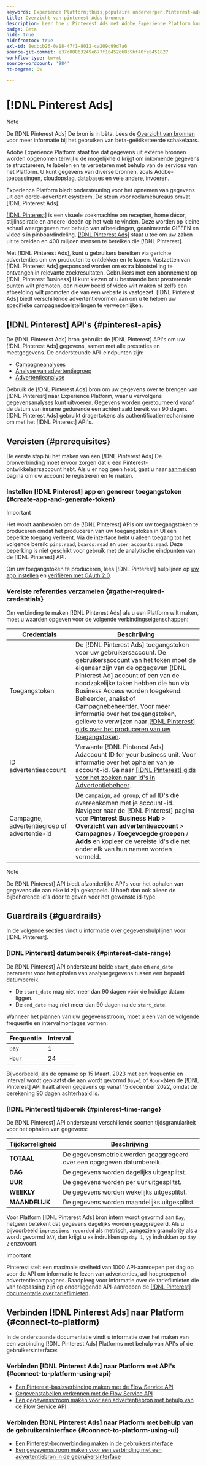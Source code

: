 ```yaml
---
keywords: Experience Platform;thuis;populaire onderwerpen;Pinterest-advertenties;
title: Overzicht van pinterest Adds-bronnen
description: Leer hoe u Pinterest Ads met Adobe Experience Platform kunt verbinden via API's of de gebruikersinterface.
badge: Beta
hide: true
hidefromtoc: true
exl-id: 8edbcb26-0a18-47f1-8012-ca209d99d7a6
source-git-commit: e37c00863249e677f1645266859bf40fe6451827
workflow-type: tm+mt
source-wordcount: '984'
ht-degree: 0%

---
```


# [!DNL Pinterest Ads]

>[!NOTE]
>
>De [!DNL Pinterest Ads] De bron is in bèta. Lees de [Overzicht van bronnen](../../home.md#terms-and-conditions) voor meer informatie bij het gebruiken van bèta-geëtiketteerde schakelaars.

Adobe Experience Platform staat toe dat gegevens uit externe bronnen worden opgenomen terwijl u de mogelijkheid krijgt om inkomende gegevens te structureren, te labelen en te verbeteren met behulp van de services van het Platform. U kunt gegevens van diverse bronnen, zoals Adobe-toepassingen, cloudopslag, databases en vele andere, invoeren.

Experience Platform biedt ondersteuning voor het opnemen van gegevens uit een derde-advertentiesysteem. De steun voor reclamebureaus omvat [!DNL Pinterest Ads].

[[!DNL Pinterest]](https://www.pinterest.com) is een visuele zoekmachine om recepten, home décor, stijlinspiratie en andere ideeën op het web te vinden. Deze worden op kleine schaal weergegeven met behulp van afbeeldingen, geanimeerde GIFFEN en video&#39;s in pinboardindeling. [[!DNL Pinterest Ads]](https://ads.pinterest.com/) staat u toe om uw zaken uit te breiden en 400 miljoen mensen te bereiken die [!DNL Pinterest].

Met [!DNL Pinterest Ads], kunt u gebruikers bereiken via gerichte advertenties om uw producten te ontdekken en te kopen. Vastzetten van [!DNL Pinterest Ads] gesponsord worden om extra blootstelling te ontvangen in relevante zoekresultaten. Gebruikers met een abonnement op [!DNL Pinterest Business] U kunt kiezen of u bestaande best presterende punten wilt promoten, een nieuw beeld of video wilt maken of zelfs een afbeelding wilt promoten die van een website is vastgezet. [!DNL Pinterest Ads] biedt verschillende advertentievormen aan om u te helpen uw specifieke campagnedoelstellingen te verwezenlijken.

## [!DNL Pinterest] API&#39;s {#pinterest-apis}

De [!DNL Pinterest Ads] bron gebruikt de [!DNL Pinterest] API&#39;s om uw [!DNL Pinterest Ads] gegevens, samen met alle prestaties en meetgegevens. De ondersteunde API-eindpunten zijn:

* [Campagneanalyses](https://developers.pinterest.com/docs/api/v5/#operation/campaigns/analytics)
* [Analyse van advertentiegroep](https://developers.pinterest.com/docs/api/v5/#operation/ad_groups/analytics)
* [Advertentieanalyse](https://developers.pinterest.com/docs/api/v5/#operation/ads/analytics)

Gebruik de [!DNL Pinterest Ads] bron om uw gegevens over te brengen van [!DNL Pinterest] naar Experience Platform, waar u vervolgens gegevensanalyses kunt uitvoeren. Gegevens worden geretourneerd vanaf de datum van inname gedurende een achterhaald bereik van 90 dagen. [!DNL Pinterest Ads] gebruikt dragertokens als authentificatiemechanisme om met het [!DNL Pinterest] API&#39;s.

## Vereisten {#prerequisites}

De eerste stap bij het maken van een [!DNL Pinterest Ads] De bronverbinding moet ervoor zorgen dat u een Pinterest-ontwikkelaarsaccount hebt. Als u er nog geen hebt, gaat u naar [aanmelden](https://www.pinterest.com/business/create/?next=https://developers.pinterest.com/account-setup/) pagina om uw account te registreren en te maken.

### Instellen [!DNL Pinterest] app en genereer toegangstoken {#create-app-and-generate-token}

>[!IMPORTANT]
>
>Het wordt aanbevolen om de [!DNL Pinterest] APIs om uw toegangstoken te produceren omdat het produceren van uw toegangstoken in UI een beperkte toegang verleent. Via de interface hebt u alleen toegang tot het volgende bereik: `pins:read`, `boards:read` en `user_accounts:read`. Deze beperking is niet geschikt voor gebruik met de analytische eindpunten van de [!DNL Pinterest] API.

Om uw toegangstoken te produceren, lees [!DNL Pinterest] hulplijnen op [uw app instellen](https://developers.pinterest.com/docs/getting-started/set-up-app/) en [verifiëren met OAuth 2.0](https://developers.pinterest.com/docs/getting-started/authentication/).

### Vereiste referenties verzamelen {#gather-required-credentials}

Om verbinding te maken [!DNL Pinterest Ads] als u een Platform wilt maken, moet u waarden opgeven voor de volgende verbindingseigenschappen:

| Credentials | Beschrijving |
| --- | --- |
| Toegangstoken | De [!DNL Pinterest Ads] toegangstoken voor uw gebruikersaccount. De gebruikersaccount van het token moet de eigenaar zijn van de opgegeven [!DNL Pinterest Ad] account of een van de noodzakelijke taken hebben die hun via Business Access worden toegekend: Beheerder, analist of Campagnebeheerder. Voor meer informatie over het toegangstoken, gelieve te verwijzen naar [[!DNL Pinterest] gids over het produceren van uw toegangstoken](https://developers.pinterest.com/docs/getting-started/set-up-app/). |
| ID advertentieaccount | Verwante [!DNL Pinterest Ads] Adaccount ID for your business unit. Voor informatie over het ophalen van je account-id. Ga naar [[!DNL Pinterest] gids voor het zoeken naar id&#39;s in Advertentiebeheer](https://help.pinterest.com/en/business/article/find-ids-in-ads-manager). |
| Campagne, advertentiegroep of advertentie-id | De `campaign`, `ad group`, of `ad` ID&#39;s die overeenkomen met je account-id. Navigeer naar de [!DNL Pinterest] pagina voor **Pinterest Business Hub** > **Overzicht van advertentieaccount** > **Campagnes** / **Toegevoegde groepen** / **Adds** en kopieer de vereiste id&#39;s die net onder elk van hun namen worden vermeld. |

>[!NOTE]
>
>De [!DNL Pinterest] API biedt afzonderlijke API&#39;s voor het ophalen van gegevens die aan elke id zijn gekoppeld. U hoeft dan ook alleen de bijbehorende id&#39;s door te geven voor het gewenste id-type.

## Guardrails {#guardrails}

In de volgende secties vindt u informatie over gegevenshulplijnen voor [!DNL Pinterest].

### [!DNL Pinterest] datumbereik {#pinterest-date-range}

De [!DNL Pinterest] API ondersteunt beide `start_date` en `end_date` parameter voor het ophalen van analysegegevens tussen een bepaald datumbereik.

* De `start_date` mag niet meer dan 90 dagen vóór de huidige datum liggen.
* De `end_date` mag niet meer dan 90 dagen na de `start_date`.

Wanneer het plannen van uw gegevensstroom, moet u één van de volgende frequentie en intervalmontages vormen:

| Frequentie | Interval |
| --- | --- |
| `Day` | 1 |
| `Hour` | 24 |

Bijvoorbeeld, als de opname op 15 Maart, 2023 met een frequentie en interval wordt geplaatst die aan wordt gevormd `Day=1` of `Hour=24`en de [!DNL Pinterest] API haalt alleen gegevens op vanaf 15 december 2022, omdat de berekening 90 dagen achterhaald is.

### [!DNL Pinterest] tijdbereik {#pinterest-time-range}

De [!DNL Pinterest] API ondersteunt verschillende soorten tijdsgranulariteit voor het ophalen van gegevens:

| Tijdkorreligheid | Beschrijving |
| --- | --- |
| **TOTAAL** | De gegevensmetriek worden geaggregeerd over een opgegeven datumbereik. |
| **DAG** | De gegevens worden dagelijks uitgesplitst. |
| **UUR** | De gegevens worden per uur uitgesplitst. |
| **WEEKLY** | De gegevens worden wekelijks uitgesplitst. |
| **MAANDELIJK** | De gegevens worden maandelijks uitgesplitst. |

Voor Platform [!DNL Pinterest Ads] bron intern wordt gevormd aan `Day`, hetgeen betekent dat gegevens dagelijks worden geaggregeerd. Als u bijvoorbeeld `impressions recorded` als metrisch, aangezien granularity als a wordt gevormd `DAY`, dan krijgt u `xx` indrukken op `day 1`, `yy` indrukken op `day 2` enzovoort.

>[!IMPORTANT]
>
>Pinterest stelt een maximale snelheid van 1000 API-aanroepen per dag op voor de API om informatie te lezen van advertenties, ad-hocgroepen of advertentiecampagnes. Raadpleeg voor informatie over de tarieflimieten die van toepassing zijn op onderliggende API-aanroepen de [[!DNL Pinterest] documentatie over tarieflimieten](https://developers.pinterest.com/docs/reference/ratelimits/).

## Verbinden [!DNL Pinterest Ads] naar Platform {#connect-to-platform}

In de onderstaande documentatie vindt u informatie over het maken van een verbinding [!DNL Pinterest Ads] Platforms met behulp van API&#39;s of de gebruikersinterface:

### Verbinden [!DNL Pinterest Ads] naar Platform met API&#39;s {#connect-to-platform-using-api}

* [Een Pinterest-basisverbinding maken met de Flow Service API](../../tutorials/api/create/advertising/pinterest-ads.md)
* [Gegevenstabellen verkennen met de Flow Service API](../../tutorials/api/explore/tabular.md)
* [Een gegevensstroom maken voor een advertentiebron met behulp van de Flow Service API](../../tutorials/api/collect/advertising.md)

### Verbinden [!DNL Pinterest Ads] naar Platform met behulp van de gebruikersinterface {#connect-to-platform-using-ui}

* [Een Pinterest-bronverbinding maken in de gebruikersinterface](../../tutorials/ui/create/advertising/pinterest-ads.md)
* [Een gegevensstroom maken voor een verbinding met een advertentiebron in de gebruikersinterface](../../tutorials/ui/dataflow/advertising.md)
